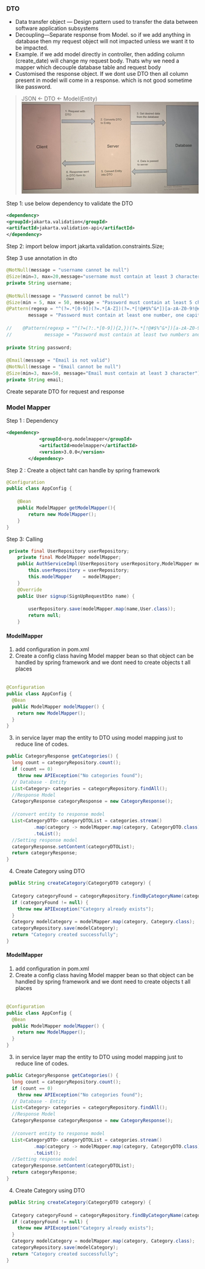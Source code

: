 ### DTO
- Data transfer object — Design pattern used to transfer the data between software application subsystems
- Decoupling—Separate response from Model. so if we add anything in database then my request object will not impacted
  unless we want it to be impacted.
- Example. if we add model directly in controller, then adding column (create_date) will change my request body. Thats
  why we need a mapper which decouple database table and request body
- Customised the response object. If we dont use DTO then all column present in model will come in a response. which is
  not good sometime like password.

> JSON <- DTO <- Model(Entity)
![DTO Architecture.jpg](..%2F..%2Fresources%2FDTO%20Architecture.jpg)



Step 1: use below dependency to validate the DTO
```xml
<dependency>
<groupId>jakarta.validation</groupId>
<artifactId>jakarta.validation-api</artifactId>
</dependency>
```

Step 2: import below
import jakarta.validation.constraints.Size;

Step 3 use annotation in dto

```java
@NotNull(message = "username cannot be null")
@Size(min=3, max=20,message="username must contain at least 3 character")
private String username;

@NotNull(message = "Password cannot be null")
@Size(min = 5, max = 50, message = "Password must contain at least 5 characters")
@Pattern(regexp = "^(?=.*[0-9])(?=.*[A-Z])(?=.*[!@#$%^&*])[a-zA-Z0-9!@#$%^&*]+$",
        message = "Password must contain at least one number, one capital letter, and one special character")

//    @Pattern(regexp = "^(?=(?:.*[0-9]){2,})(?=.*[!@#$%^&*])[a-zA-Z0-9!@#$%^&*]+$",
//            message = "Password must contain at least two numbers and one special character")

private String password;

@Email(message = "Email is not valid")
@NotNull(message = "Email cannot be null")
@Size(min=3, max=50, message="Email must contain at least 3 character")
private String email;

```

Create separate DTO for request and response


### Model Mapper
Step 1 : Dependency
```xml
<dependency>
            <groupId>org.modelmapper</groupId>
            <artifactId>modelmapper</artifactId>
            <version>3.0.0</version>
        </dependency>
```

Step 2 : Create a object taht can handle by spring framework
```java
@Configuration
public class AppConfig {

    @Bean
    public ModelMapper getModelMapper(){
        return new ModelMapper();
    }
}


```

Step 3: Calling
```Java
 private final UserRepository userRepository;
    private final ModelMapper modelMapper;
    public AuthServiceImpl(UserRepository userRepository,ModelMapper modelMapper) {
        this.userRepository = userRepository;
        this.modelMapper    = modelMapper;
    }
    @Override
    public User signup(SignUpRequestDto name) {
        
        userRepository.save(modelMapper.map(name,User.class));
        return null;
    }
```



#### ModelMapper

1. add configuration in pom.xml
2. Create a config class having Model mapper bean so that object can be handled by spring framework and we dont need to create objects t all places

```java

@Configuration
public class AppConfig {
  @Bean
  public ModelMapper modelMapper() {
    return new ModelMapper();
  }
}
```

3. in service layer map the entity to DTO using model mapping just to reduce line of codes.

```java
public CategoryResponse getCategories() {
  long count = categoryRepository.count();
  if (count == 0)
    throw new APIException("No categories found");
  // Database - Entity
  List<Category> categories = categoryRepository.findAll();
  //Response Model
  CategoryResponse categoryResponse = new CategoryResponse();

  //convert entity to response model
  List<CategoryDTO> categoryDTOList = categories.stream()
          .map(category -> modelMapper.map(category, CategoryDTO.class))
          .toList();
  //Setting response model
  categoryResponse.setContent(categoryDTOList);
  return categoryResponse;
}
```

4. Create Category using DTO

```java
 public String createCategory(CategoryDTO category) {

  Category categoryFound = categoryRepository.findByCategoryName(category.getName());
  if (categoryFound != null) {
    throw new APIException("Category already exists");
  }
  Category modelCategory = modelMapper.map(category, Category.class);
  categoryRepository.save(modelCategory);
  return "Category created successfully";
}
```



#### ModelMapper

1. add configuration in pom.xml
2. Create a config class having Model mapper bean so that object can be handled by spring framework and we dont need to create objects t all places

```java

@Configuration
public class AppConfig {
  @Bean
  public ModelMapper modelMapper() {
    return new ModelMapper();
  }
}
```

3. in service layer map the entity to DTO using model mapping just to reduce line of codes.

```java
public CategoryResponse getCategories() {
  long count = categoryRepository.count();
  if (count == 0)
    throw new APIException("No categories found");
  // Database - Entity
  List<Category> categories = categoryRepository.findAll();
  //Response Model
  CategoryResponse categoryResponse = new CategoryResponse();

  //convert entity to response model
  List<CategoryDTO> categoryDTOList = categories.stream()
          .map(category -> modelMapper.map(category, CategoryDTO.class))
          .toList();
  //Setting response model
  categoryResponse.setContent(categoryDTOList);
  return categoryResponse;
}
```

4. Create Category using DTO

```java
 public String createCategory(CategoryDTO category) {

  Category categoryFound = categoryRepository.findByCategoryName(category.getName());
  if (categoryFound != null) {
    throw new APIException("Category already exists");
  }
  Category modelCategory = modelMapper.map(category, Category.class);
  categoryRepository.save(modelCategory);
  return "Category created successfully";
}
```